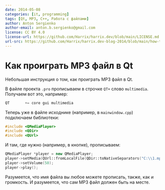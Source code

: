 ```yaml
---
date: 2014-05-08
categories: [it, programming]
tags: [Qt, MP3, C++, Работа с файлами]
author: Anton Sergienko
author-email: anton.b.sergienko@gmail.com
license: CC BY 4.0
license-url: https://github.com/Harrix/harrix.dev/blob/main/LICENSE.md
url-src: https://github.com/Harrix/harrix.dev-blog-2014/blob/main/how-to-play-mp3-in-qt/how-to-play-mp3-in-qt.md
---
```


# Как проиграть MP3 файл в Qt

Небольшая инструкция о том, как проиграть MP3 файл в Qt.

В файле проекта `.pro` прописываем в строчке `QT+` слово `multimedia`. Получаем вот это, например:

```cpp
QT       += core gui multimedia
```

Теперь уже в файле исходнике (например, в `mainwindow.cpp`) подключаем библиотеки:

```cpp
#include <QMediaPlayer>
#include <QDir>
#include <QUrl>
```

И там, где нужно (например, в кнопке), прописываем:

```cpp
QMediaPlayer *player = new QMediaPlayer;
player->setMedia(QUrl::fromLocalFile(QDir::toNativeSeparators("C:\\1.mp3")));
player->setVolume(50);
player->play();
```

Разумеется, что имя файла вы любое можете прописать, также, как и громкость. И разумеется, что сам MP3 файл должен быть на месте.
